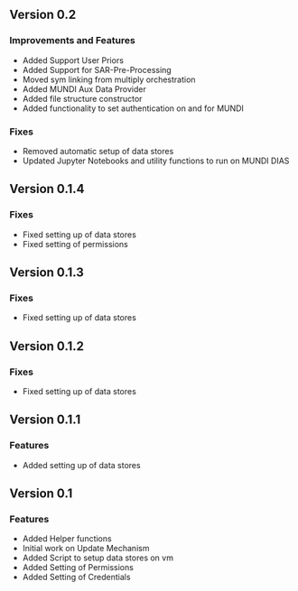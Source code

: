 ## Version 0.2

### Improvements and Features
- Added Support User Priors
- Added Support for SAR-Pre-Processing
- Moved sym linking from multiply orchestration
- Added MUNDI Aux Data Provider
- Added file structure constructor
- Added functionality to set authentication on and for MUNDI

### Fixes
- Removed automatic setup of data stores
- Updated Jupyter Notebooks and utility functions to run on MUNDI DIAS

## Version 0.1.4

### Fixes
* Fixed setting up of data stores
* Fixed setting of permissions

## Version 0.1.3

### Fixes
* Fixed setting up of data stores

## Version 0.1.2

### Fixes
* Fixed setting up of data stores

## Version 0.1.1

### Features
* Added setting up of data stores

## Version 0.1

### Features
* Added Helper functions
* Initial work on Update Mechanism
* Added Script to setup data stores on vm
* Added Setting of Permissions
* Added Setting of Credentials